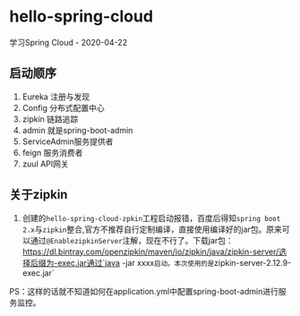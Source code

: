 # hello-spring-cloud
学习Spring Cloud - 2020-04-22

## 启动顺序

1. Eureka 注册与发现
2. Config 分布式配置中心
3. zipkin 链路追踪
4. admin 就是spring-boot-admin
5. ServiceAdmin服务提供者
6. feign 服务消费者
7. zuul API网关

## 关于zipkin
1. 创建的`hello-spring-cloud-zpkin`工程启动报错，百度后得知`spring boot 2.x`与`zipkin`整合,官方不推荐自行定制编译，直接使用编译好的jar包。原来可以通过`@EnablezipkinServer`注解，现在不行了。下载jar包：https://dl.bintray.com/openzipkin/maven/io/zipkin/java/zipkin-server/选择后缀为-exec.jar通过`java -jar xxxx`启动。本次使用的是`zipkin-server-2.12.9-exec.jar`

  PS：这样的话就不知道如何在application.yml中配置spring-boot-admin进行服务监控。